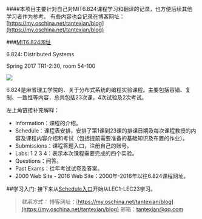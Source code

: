 ####本项目主要针对自己对MIT6.824课程学习和翻译的记录，也方便后续其他学习者作为参考。
有些内容也会记录在博客网址：[https://my.oschina.net/tantexian/blog](https://my.oschina.net/tantexian/blog)

###[MIT6.824网址](http://nil.csail.mit.edu/6.824/2017/)

6.824: Distributed Systems

Spring 2017
TR1-2:30, room 54-100

![](http://note.youdao.com/yws/public/resource/5d27dc77d5ca8a3cb69db9748651e58e/xmlnote/A80C0B96D8F7493DA61A17FBB5DD5938/433515)


6.824是麻省理工学院的、关于分布式系统的编程实验课程。主要包括容错、复制、一致性等内容，总共包括23次课，4次试验及2次考试。

左上角链接补充解释：
* Information：课程的介绍。
* Schedule：课程表安排，安排了第1课到23课的排课日期及每次课程教授的内容及课程内容介绍和考试（包括提前需要准备的基础知识及布置的作业）。
* Submissions：课程答题入口，注册自己的账号。
* Labs: 1 2 3 4：表示本次课程需要完成的四个实验。
* Questions：问答。
* Past Exams：往年考试试卷及答案。
* 2000 Web Site - 2016 Web Site：2000年-2016年以往6.824课程网址。

##学习入门:
接下来从[Schedule入口](http://nil.csail.mit.edu/6.824/2015/schedule.html)开始从LEC1-LEC23学习。


>*联系方式：*
>博客网址：[https://my.oschina.net/tantexian/blog](https://my.oschina.net/tantexian/blog)
>邮箱：tantexian@qq.com